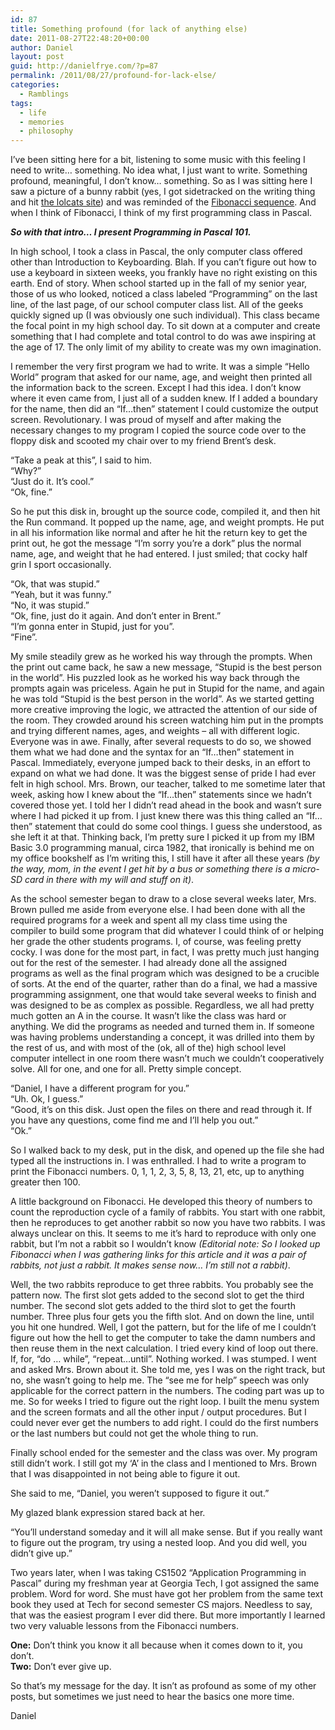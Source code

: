 ```yaml
---
id: 87
title: Something profound (for lack of anything else)
date: 2011-08-27T22:48:20+00:00
author: Daniel
layout: post
guid: http://danielfrye.com/?p=87
permalink: /2011/08/27/profound-for-lack-else/
categories:
  - Ramblings
tags:
  - life
  - memories
  - philosophy
---
```

I&#8217;ve been sitting here for a bit, listening to some music with this feeling I need to write&#8230; something. No idea what, I just want to write. Something profound, meaningful, I don&#8217;t know&#8230; something. So as I was sitting here I saw a picture of a bunny rabbit (yes, I got sidetracked on the writing thing and hit [the lolcats site](http://icanhascheezburger.com/)) and was reminded of the [Fibonacci sequence](http://en.wikipedia.org/wiki/Fibonacci_number). And when I think of Fibonacci, I think of my first programming class in Pascal.

**_So with that intro&#8230; I present Programming in Pascal 101._**

In high school, I took a class in Pascal, the only computer class offered other than Introduction to Keyboarding. Blah. If you can’t figure out how to use a keyboard in sixteen weeks, you frankly have no right existing on this earth. End of story. When school started up in the fall of my senior year, those of us who looked, noticed a class labeled “Programming” on the last line, of the last page, of our school computer class list. All of the geeks quickly signed up (I was obviously one such individual). This class became the focal point in my high school day. To sit down at a computer and create something that I had complete and total control to do was awe inspiring at the age of 17. The only limit of my ability to create was my own imagination.

I remember the very first program we had to write. It was a simple “Hello World” program that asked for our name, age, and weight then printed all the information back to the screen. Except I had this idea. I don’t know where it even came from, I just all of a sudden knew. If I added a boundary for the name, then did an “If&#8230;then” statement I could customize the output screen. Revolutionary. I was proud of myself and after making the necessary changes to my program I copied the source code over to the floppy disk and scooted my chair over to my friend Brent’s desk.

“Take a peak at this”, I said to him.  
“Why?”  
“Just do it. It’s cool.”  
“Ok, fine.”

So he put this disk in, brought up the source code, compiled it, and then hit the Run command. It popped up the name, age, and weight prompts. He put in all his information like normal and after he hit the return key to get the print out, he got the message “I’m sorry you’re a dork” plus the normal name, age, and weight that he had entered. I just smiled; that cocky half grin I sport occasionally.

“Ok, that was stupid.”  
“Yeah, but it was funny.”  
“No, it was stupid.”  
“Ok, fine, just do it again. And don’t enter in Brent.”  
“I’m gonna enter in Stupid, just for you”.  
“Fine”.

My smile steadily grew as he worked his way through the prompts. When the print out came back, he saw a new message, “Stupid is the best person in the world”. His puzzled look as he worked his way back through the prompts again was priceless. Again he put in Stupid for the name, and again he was told “Stupid is the best person in the world”. As we started getting more creative improving the logic, we attracted the attention of our side of the room. They crowded around his screen watching him put in the prompts and trying different names, ages, and weights &#8211; all with different logic. Everyone was in awe. Finally, after several requests to do so, we showed them what we had done and the syntax for an “If…then” statement in Pascal. Immediately, everyone jumped back to their desks, in an effort to expand on what we had done. It was the biggest sense of pride I had ever felt in high school. Mrs. Brown, our teacher, talked to me sometime later that week, asking how I knew about the “If…then” statements since we hadn’t covered those yet. I told her I didn’t read ahead in the book and wasn’t sure where I had picked it up from. I just knew there was this thing called an “If…then” statement that could do some cool things. I guess she understood, as she left it at that. Thinking back, I&#8217;m pretty sure I picked it up from my IBM Basic 3.0 programming manual, circa 1982, that ironically is behind me on my office bookshelf as I&#8217;m writing this, I still have it after all these years _(by the way, mom, in the event I get hit by a bus or something there is a micro-SD card in there with my will and stuff on it)_.

As the school semester began to draw to a close several weeks later, Mrs. Brown pulled me aside from everyone else. I had been done with all the required programs for a week and spent all my class time using the compiler to build some program that did whatever I could think of or helping her grade the other students programs. I, of course, was feeling pretty cocky. I was done for the most part, in fact, I was pretty much just hanging out for the rest of the semester. I had already done all the assigned programs as well as the final program which was designed to be a crucible of sorts. At the end of the quarter, rather than do a final, we had a massive programming assignment, one that would take several weeks to finish and was designed to be as complex as possible. Regardless, we all had pretty much gotten an A in the course. It wasn’t like the class was hard or anything. We did the programs as needed and turned them in. If someone was having problems understanding a concept, it was drilled into them by the rest of us, and with most of the (ok, all of the) high school level computer intellect in one room there wasn&#8217;t much we couldn&#8217;t cooperatively solve. All for one, and one for all. Pretty simple concept.

“Daniel, I have a different program for you.”  
“Uh. Ok, I guess.”  
“Good, it’s on this disk. Just open the files on there and read through it. If you have any questions, come find me and I’ll help you out.”  
“Ok.”

So I walked back to my desk, put in the disk, and opened up the file she had typed all the instructions in. I was enthralled. I had to write a program to print the Fibonacci numbers. 0, 1, 1, 2, 3, 5, 8, 13, 21, etc, up to anything greater then 100.

A little background on Fibonacci. He developed this theory of numbers to count the reproduction cycle of a family of rabbits. You start with one rabbit, then he reproduces to get another rabbit so now you have two rabbits. I was always unclear on this. It seems to me it’s hard to reproduce with only one rabbit, but I’m not a rabbit so I wouldn’t know _(Editorial note: So I looked up Fibonacci when I was gathering links for this article and it was a pair of rabbits, not just a rabbit. It makes sense now&#8230; I&#8217;m still not a rabbit)_.

Well, the two rabbits reproduce to get three rabbits. You probably see the pattern now. The first slot gets added to the second slot to get the third number. The second slot gets added to the third slot to get the fourth number. Three plus four gets you the fifth slot. And on down the line, until you hit one hundred. Well, I got the pattern, but for the life of me I couldn’t figure out how the hell to get the computer to take the damn numbers and then reuse them in the next calculation. I tried every kind of loop out there. If, for, “do … while”, “repeat…until”. Nothing worked. I was stumped. I went and asked Mrs. Brown about it. She told me, yes I was on the right track, but no, she wasn’t going to help me. The “see me for help” speech was only applicable for the correct pattern in the numbers. The coding part was up to me. So for weeks I tried to figure out the right loop. I built the menu system and the screen formats and all the other input / output procedures. But I could never ever get the numbers to add right. I could do the first numbers or the last numbers but could not get the whole thing to run.

Finally school ended for the semester and the class was over. My program still didn’t work. I still got my ‘A’ in the class and I mentioned to Mrs. Brown that I was disappointed in not being able to figure it out.

She said to me, “Daniel, you weren’t supposed to figure it out.”

My glazed blank expression stared back at her.

“You’ll understand someday and it will all make sense. But if you really want to figure out the program, try using a nested loop. And you did well, you didn’t give up.”

Two years later, when I was taking CS1502 “Application Programming in Pascal” during my freshman year at Georgia Tech, I got assigned the same problem. Word for word. She must have got her problem from the same text book they used at Tech for second semester CS majors. Needless to say, that was the easiest program I ever did there. But more importantly I learned two very valuable lessons from the Fibonacci numbers.

**One:** Don’t think you know it all because when it comes down to it, you don’t.  
**Two:** Don’t ever give up.

So that&#8217;s my message for the day. It isn&#8217;t as profound as some of my other posts, but sometimes we just need to hear the basics one more time.

Daniel